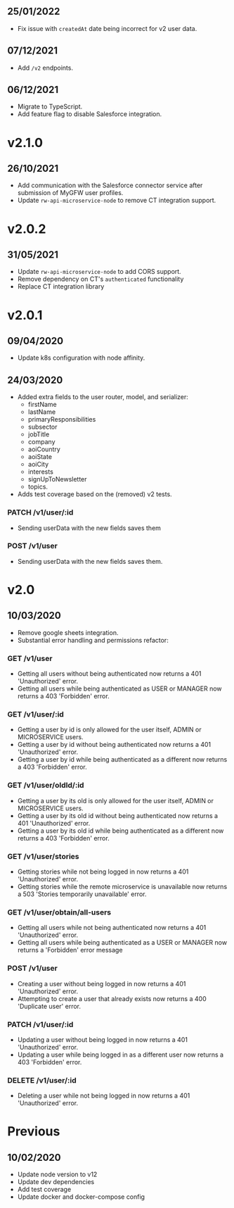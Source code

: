 ## 25/01/2022

- Fix issue with `createdAt` date being incorrect for v2 user data.

## 07/12/2021

- Add `/v2` endpoints.

## 06/12/2021

- Migrate to TypeScript.
- Add feature flag to disable Salesforce integration.

# v2.1.0

## 26/10/2021

- Add communication with the Salesforce connector service after submission of MyGFW user profiles.
- Update `rw-api-microservice-node` to remove CT integration support.

# v2.0.2

## 31/05/2021

- Update `rw-api-microservice-node` to add CORS support.
- Remove dependency on CT's `authenticated` functionality
- Replace CT integration library

# v2.0.1

## 09/04/2020

- Update k8s configuration with node affinity.

## 24/03/2020

- Added extra fields to the user router, model, and serializer:
    - firstName
    - lastName
    - primaryResponsibilities
    - subsector
    - jobTitle
    - company
    - aoiCountry
    - aoiState
    - aoiCity
    - interests
    - signUpToNewsletter
    - topics.
- Adds test coverage based on the (removed) v2 tests.

### PATCH /v1/user/:id

- Sending userData with the new fields saves them

### POST /v1/user

- Sending userData with the new fields saves them.

# v2.0

## 10/03/2020

- Remove google sheets integration.
- Substantial error handling and permissions refactor:

### GET /v1/user

- Getting all users without being authenticated now returns a 401 'Unauthorized' error.
- Getting all users while being authenticated as USER or MANAGER now returns a 403 'Forbidden' error.

### GET /v1/user/:id

- Getting a user by id is only allowed for the user itself, ADMIN or MICROSERVICE users.
- Getting a user by id without being authenticated now returns a 401 'Unauthorized' error.
- Getting a user by id while being authenticated as a different now returns a 403 'Forbidden' error.

### GET /v1/user/oldId/:id

- Getting a user by its old is only allowed for the user itself, ADMIN or MICROSERVICE users.
- Getting a user by its old id without being authenticated now returns a 401 'Unauthorized' error.
- Getting a user by its old id while being authenticated as a different now returns a 403 'Forbidden' error.

### GET /v1/user/stories

- Getting stories while not being logged in now returns a 401 'Unauthorized' error.
- Getting stories while the remote microservice is unavailable now returns a 503 'Stories temporarily unavailable' error.

### GET /v1/user/obtain/all-users

- Getting all users while not being authenticated now returns a 401 'Unauthorized' error.
- Getting all users while being authenticated as a USER or MANAGER now returns a 'Forbidden' error message

### POST /v1/user

- Creating a user without being logged in now returns a 401 'Unauthorized' error.
- Attempting to create a user that already exists now returns a 400 'Duplicate user' error.

### PATCH /v1/user/:id

- Updating a user without being logged in now returns a 401 'Unauthorized' error.
- Updating a user while being logged in as a different user now returns a 403 'Forbidden' error.

### DELETE /v1/user/:id

- Deleting a user while not being logged in now returns a 401 'Unauthorized' error.

# Previous

## 10/02/2020

- Update node version to v12
- Update dev dependencies
- Add test coverage
- Update docker and docker-compose config
